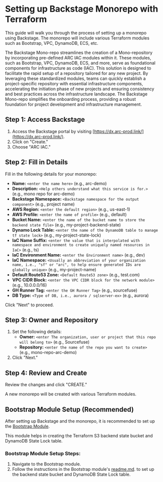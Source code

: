 # Setting up Backstage Monorepo with Terraform

This guide will walk you through the process of setting up a monorepo using Backstage. The monorepo will include various Terraform modules such as Bootstrap, VPC, DynamoDB, ECS, etc.

The Backstage Mono-repo streamlines the creation of a Mono-repository by incorporating pre-defined ARC IAC modules within it. These modules, such as Bootstrap, VPC, DynamoDB, ECS, and more, serve as foundational components for infrastructure as code (IAC). This solution is designed to facilitate the rapid setup of a repository tailored for any new project. By leveraging these standardized modules, teams can quickly establish a project-specific repository with essential infrastructure components, accelerating the initiation phase of new projects and ensuring consistency and best practices across the infrastructure landscape. The Backstage Mono-repo simplifies the onboarding process, providing a robust foundation for project development and infrastructure management.

## Step 1: Access Backstage

1. Access the Backstage portal by visiting [https://dx.arc-prod.link/](https://dx.arc-prod.link/).
2. Click on "Create."
3. Choose "ARC IAC."

## Step 2: Fill in Details

Fill in the following details for your monorepo:

- **Name:** `<enter the name here>` (e.g., arc-demo)
- **Description:** `<Help others understand what this service is for.>` (e.g., mono repo for arc-demo)
- **Backstage Namespace:** `<Backstage namespace for the output component>` (e.g., project name)
- **AWS Region:** `<enter the default region>` (e.g., us-east-1)
- **AWS Profile:** `<enter the name of profile>` (e.g., default)
- **Bucket Name:** `<enter the name of the bucket name to store the backend state file>` (e.g., my-project-backend-state)
- **Dynamo Lock Table:** `<enter the name of the DynamoDB table to manage tf state lock>` (e.g., my-project-state-lock)
- **IaC Name Suffix:** `<enter the value that is interpolated with namespace and environment to create uniquely named resources in IaC>` (e.g., ts)
- **IaC Environment Name:** `<enter the Environment name>` (e.g., dev)
- **IaC Namespace:** `<Usually an abbreviation of your organization name, i.e., "sf" or "arc", to help ensure generated IDs are globally unique>` (e.g., my-project-name)
- **Default Route53 Zone:** `<Default Route53 zone>` (e.g., test.com)
- **VPC CIDR Block:** `<enter the VPC CIDR block for the network module>` (e.g., 10.0.0.0/16)
- **GH Runner Tag:** `<enter the GH Runner Tag>` (e.g., sourcefuse)
- **DB Type:** `<Type of DB, i.e., aurora / sqlserver-ex>` (e.g., aurora)

Click "Next" to proceed.

## Step 3: Owner and Repository

1. Set the following details:
   - **Owner:** `<enter The organization, user or project that this repo will belong to>` (e.g., Sourcefuse)
   - **Repository:** `<enter the name of the repo you want to create>` (e.g., mono-repo-arc-demo)
2. Click "Next."

## Step 4: Review and Create

Review the changes and click "CREATE."

A new monorepo will be created with various Terraform modules.

## Bootstrap Module Setup (Recommended)

After setting up Backstage and the monorepo, it is recommended to set up the [Bootstrap Module](https://github.com/sourcefuse/terraform-aws-arc-bootstrap/tree/main).  

This module helps in creating the Terraform S3 backend state bucket and DynamoDB State Lock table.

### Bootstrap Module Setup Steps:

1. Navigate to the Bootstrap module.
2. Follow the instructions in the Bootstrap module's [readme.md](https://github.com/sourcefuse/terraform-aws-arc-bootstrap/blob/main/README.md). to set up the backend state bucket and DynamoDB State Lock table.

